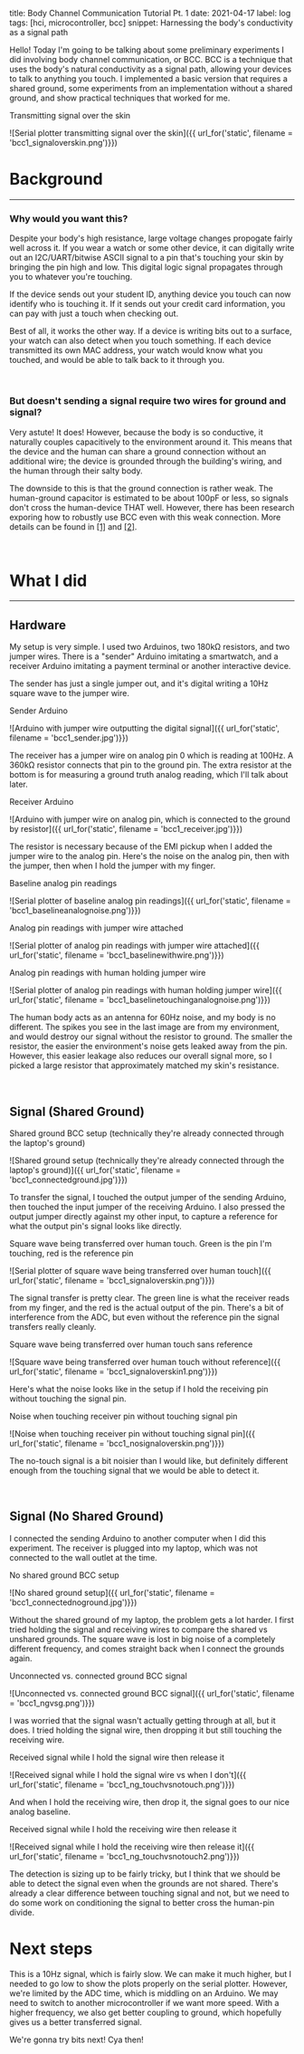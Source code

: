 title: Body Channel Communication Tutorial Pt. 1
date: 2021-04-17
label: log
tags: [hci, microcontroller, bcc]
snippet: Harnessing the body's conductivity as a signal path

Hello! Today I'm going to be talking about some preliminary experiments I did involving body channel communication, or BCC. BCC is a technique that uses the body's natural conductivity as a signal path, allowing your devices to talk to anything you touch. I implemented a basic version that requires a shared ground, some experiments from an implementation without a shared ground, and show practical techniques that worked for me. 

<p class="caption">Transmitting signal over the skin</p>
![Serial plotter transmitting signal over the skin]({{ url_for('static', filename = 'bcc1_signaloverskin.png')}})


<br>

# Background
<hr>

### Why would you want this?
Despite your body's high resistance, large voltage changes propogate fairly well across it. If you wear a watch or some other device, it can digitally write out an I2C/UART/bitwise ASCII signal to a pin that's touching your skin by bringing the pin high and low. This digital logic signal propagates through you to whatever you're touching. 

If the device sends out your student ID, anything device you touch can now identify who is touching it. If it sends out your credit card information, you can pay with just a touch when checking out.

Best of all, it works the other way. If a device is writing bits out to a surface, your watch can also detect when you touch something. If each device transmitted its own MAC address, your watch would know what you touched, and would be able to talk back to it through you. 

<br>

### But doesn't sending a signal require two wires for ground and signal?
Very astute! It does! However, because the body is so conductive, it naturally couples capacitively to the environment around it. This means that the device and the human can share a ground connection without an additional wire; the device is grounded through the building's wiring, and the human through their salty body.

The downside to this is that the ground connection is rather weak. The human-ground capacitor is estimated to be about 100pF or less, so signals don't cross the human-device THAT well. However, there has been research exporing how to robustly use BCC even with this weak connection. More details can be found in [[1]](http://www.alansonsample.com/publications/docs/2018%20-%20UIST%20-%20Enabling%20Interactive%20Infrastructure%20with%20BCC.pdf) and [[2]](http://www.alansonsample.com/research/BCC.html). 

<br>

# What I did
<hr>

## Hardware
My setup is very simple. I used two Arduinos, two 180kΩ resistors, and two jumper wires. There is a "sender" Arduino imitating a smartwatch, and a receiver Arduino imitating a payment terminal or another interactive device. 

The sender has just a single jumper out, and it's digital writing a 10Hz square wave to the jumper wire.

<p class="caption">Sender Arduino</p>
![Arduino with jumper wire outputting the digital signal]({{ url_for('static', filename = 'bcc1_sender.jpg')}})

The receiver has a jumper wire on analog pin 0 which is reading at 100Hz. A 360kΩ resistor connects that pin to the ground pin. The extra resistor at the bottom is for measuring a ground truth analog reading, which I'll talk about later.

<p class="caption">Receiver Arduino</p>
![Arduino with jumper wire on analog pin, which is connected to the ground by resistor]({{ url_for('static', filename = 'bcc1_receiver.jpg')}})

The resistor is necessary because of the EMI pickup when I added the jumper wire to the analog pin. Here's the noise on the analog pin, then with the jumper, then when I hold the jumper with my finger. 

<p class="caption">Baseline analog pin readings</p>
![Serial plotter of baseline analog pin readings]({{ url_for('static', filename = 'bcc1_baselineanalognoise.png')}})

<p class="caption">Analog pin readings with jumper wire attached</p>
![Serial plotter of analog pin readings with jumper wire attached]({{ url_for('static', filename = 'bcc1_baselinewithwire.png')}})

<p class="caption">Analog pin readings with human holding jumper wire</p>
![Serial plotter of analog pin readings with human holding jumper wire]({{ url_for('static', filename = 'bcc1_baselinetouchinganalognoise.png')}})

The human body acts as an antenna for 60Hz noise, and my body is no different. The spikes you see in the last image are from my environment, and would destroy our signal without the resistor to ground. The smaller the resistor, the easier the environment's noise gets leaked away from the pin. However, this easier leakage also reduces our overall signal more, so I picked a large resistor that approximately matched my skin's resistance. 

<br>

## Signal (Shared Ground)

<p class="caption">Shared ground BCC setup (technically they're already connected through the laptop's ground)</p>
![Shared ground setup (technically they're already connected through the laptop's ground)]({{ url_for('static', filename = 'bcc1_connectedground.jpg')}})

To transfer the signal, I touched the output jumper of the sending Arduino, then touched the input jumper of the receiving Arduino. I also pressed the output jumper directly against my other input, to capture a reference for what the output pin's signal looks like directly. 

<p class="caption">Square wave being transferred over human touch. Green is the pin I'm touching, red is the reference pin</p>
![Serial plotter of square wave being transferred over human touch]({{ url_for('static', filename = 'bcc1_signaloverskin.png')}})

The signal transfer is pretty clear. The green line is what the receiver reads from my finger, and the red is the actual output of the pin. There's a bit of interference from the ADC, but even without the reference pin the signal transfers really cleanly.

<p class="caption">Square wave being transferred over human touch sans reference</p>
![Square wave being transferred over human touch without reference]({{ url_for('static', filename = 'bcc1_signaloverskin1.png')}})

Here's what the noise looks like in the setup if I hold the receiving pin without touching the signal pin. 

<p class="caption">Noise when touching receiver pin without touching signal pin</p>
![Noise when touching receiver pin without touching signal pin]({{ url_for('static', filename = 'bcc1_nosignaloverskin.png')}})

The no-touch signal is a bit noisier than I would like, but definitely different enough from the touching signal that we would be able to detect it. 

<br>

## Signal (No Shared Ground)
I connected the sending Arduino to another computer when I did this experiment. The receiver is plugged into my laptop, which was not connected to the wall outlet at the time.

<p class="caption">No shared ground BCC setup</p>
![No shared ground setup]({{ url_for('static', filename = 'bcc1_connectednoground.jpg')}})

Without the shared ground of my laptop, the problem gets a lot harder. I first tried holding the signal and receiving wires to compare the shared vs unshared grounds. The square wave is lost in big noise of a completely different frequency, and comes straight back when I connect the grounds again.

<p class="caption">Unconnected vs. connected ground BCC signal</p>
![Unconnected vs. connected ground BCC signal]({{ url_for('static', filename = 'bcc1_ngvsg.png')}})

I was worried that the signal wasn't actually getting through at all, but it does. I tried holding the signal wire, then dropping it but still touching the receiving wire. 

<p class="caption">Received signal while I hold the signal wire then release it</p>
![Received signal while I hold the signal wire vs when I don't]({{ url_for('static', filename = 'bcc1_ng_touchvsnotouch.png')}})

And when I hold the receiving wire, then drop it, the signal goes to our nice analog baseline. 

<p class="caption">Received signal while I hold the receiving wire then release it</p>
![Received signal while I hold the receiving wire then release it]({{ url_for('static', filename = 'bcc1_ng_touchvsnotouch2.png')}})

The detection is sizing up to be fairly tricky, but I think that we should be able to detect the signal even when the grounds are not shared. There's already a clear difference between touching signal and not, but we need to do some work on conditioning the signal to better cross the human-pin divide.


# Next steps
This is a 10Hz signal, which is fairly slow. We can make it much higher, but I needed to go low to show the plots properly on the serial plotter. However, we're limited by the ADC time, which is middling on an Arduino. We may need to switch to another microcontroller if we want more speed. With a higher frequency, we also get better coupling to ground, which hopefully gives us a better transferred signal.

We're gonna try bits next! Cya then!